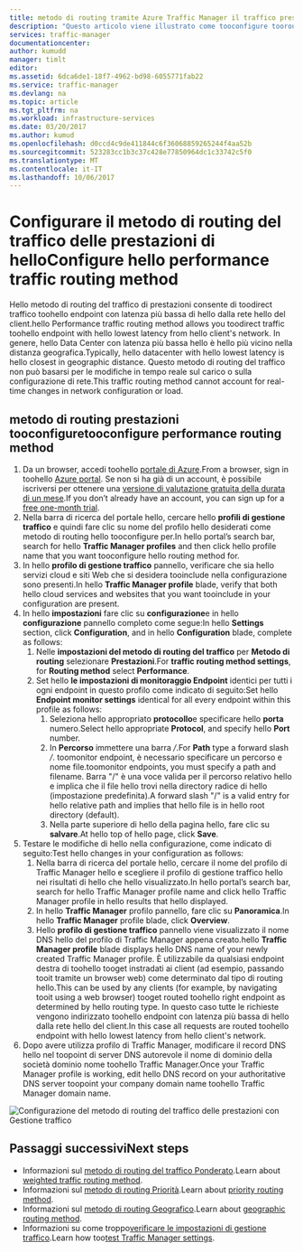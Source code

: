 ```yaml
---
title: metodo di routing tramite Azure Traffic Manager il traffico prestazioni aaaConfigure | Documenti Microsoft
description: "Questo articolo viene illustrato come tooconfigure tooroute Traffic Manager il traffico toohello endpoint con latenza più bassa"
services: traffic-manager
documentationcenter: 
author: kumudd
manager: timlt
editor: 
ms.assetid: 6dca6de1-18f7-4962-bd98-6055771fab22
ms.service: traffic-manager
ms.devlang: na
ms.topic: article
ms.tgt_pltfrm: na
ms.workload: infrastructure-services
ms.date: 03/20/2017
ms.author: kumud
ms.openlocfilehash: d0ccd4c9de411844c6f36068859265244f4aa52b
ms.sourcegitcommit: 523283cc1b3c37c428e77850964dc1c33742c5f0
ms.translationtype: MT
ms.contentlocale: it-IT
ms.lasthandoff: 10/06/2017
---
```

# <a name="configure-hello-performance-traffic-routing-method"></a><span data-ttu-id="d32dc-103">Configurare il metodo di routing del traffico delle prestazioni di hello</span><span class="sxs-lookup"><span data-stu-id="d32dc-103">Configure hello performance traffic routing method</span></span>

<span data-ttu-id="d32dc-104">Hello metodo di routing del traffico di prestazioni consente di toodirect traffico toohello endpoint con latenza più bassa di hello dalla rete hello del client.</span><span class="sxs-lookup"><span data-stu-id="d32dc-104">hello Performance traffic routing method allows you toodirect traffic toohello endpoint with hello lowest latency from hello client's network.</span></span> <span data-ttu-id="d32dc-105">In genere, hello Data Center con latenza più bassa hello è hello più vicino nella distanza geografica.</span><span class="sxs-lookup"><span data-stu-id="d32dc-105">Typically, hello datacenter with hello lowest latency is hello closest in geographic distance.</span></span> <span data-ttu-id="d32dc-106">Questo metodo di routing del traffico non può basarsi per le modifiche in tempo reale sul carico o sulla configurazione di rete.</span><span class="sxs-lookup"><span data-stu-id="d32dc-106">This traffic routing method cannot account for real-time changes in network configuration or load.</span></span>

##  <a name="tooconfigure-performance-routing-method"></a><span data-ttu-id="d32dc-107">metodo di routing prestazioni tooconfigure</span><span class="sxs-lookup"><span data-stu-id="d32dc-107">tooconfigure performance routing method</span></span>

1. <span data-ttu-id="d32dc-108">Da un browser, accedi toohello [portale di Azure](http://portal.azure.com).</span><span class="sxs-lookup"><span data-stu-id="d32dc-108">From a browser, sign in toohello [Azure portal](http://portal.azure.com).</span></span> <span data-ttu-id="d32dc-109">Se non si ha già di un account, è possibile iscriversi per ottenere una [versione di valutazione gratuita della durata di un mese](https://azure.microsoft.com/free/).</span><span class="sxs-lookup"><span data-stu-id="d32dc-109">If you don’t already have an account, you can sign up for a [free one-month trial](https://azure.microsoft.com/free/).</span></span> 
2. <span data-ttu-id="d32dc-110">Nella barra di ricerca del portale hello, cercare hello **profili di gestione traffico** e quindi fare clic su nome del profilo hello desiderati come metodo di routing hello tooconfigure per.</span><span class="sxs-lookup"><span data-stu-id="d32dc-110">In hello portal’s search bar, search for hello **Traffic Manager profiles** and then click hello profile name that you want tooconfigure hello routing method for.</span></span>
3. <span data-ttu-id="d32dc-111">In hello **profilo di gestione traffico** pannello, verificare che sia hello servizi cloud e siti Web che si desidera tooinclude nella configurazione sono presenti.</span><span class="sxs-lookup"><span data-stu-id="d32dc-111">In hello **Traffic Manager profile** blade, verify that both hello cloud services and websites that you want tooinclude in your configuration are present.</span></span>
4. <span data-ttu-id="d32dc-112">In hello **impostazioni** fare clic su **configurazione**e in hello **configurazione** pannello completo come segue:</span><span class="sxs-lookup"><span data-stu-id="d32dc-112">In hello **Settings** section, click **Configuration**, and in hello **Configuration** blade, complete as follows:</span></span>
    1. <span data-ttu-id="d32dc-113">Nelle **impostazioni del metodo di routing del traffico** per **Metodo di routing** selezionare **Prestazioni**.</span><span class="sxs-lookup"><span data-stu-id="d32dc-113">For **traffic routing method settings**, for **Routing method** select **Performance**.</span></span>
    2. <span data-ttu-id="d32dc-114">Set hello **le impostazioni di monitoraggio Endpoint** identici per tutti i ogni endpoint in questo profilo come indicato di seguito:</span><span class="sxs-lookup"><span data-stu-id="d32dc-114">Set hello **Endpoint monitor settings** identical for all every endpoint within this profile as follows:</span></span>
        1. <span data-ttu-id="d32dc-115">Seleziona hello appropriato **protocollo**e specificare hello **porta** numero.</span><span class="sxs-lookup"><span data-stu-id="d32dc-115">Select hello appropriate **Protocol**, and specify hello **Port** number.</span></span> 
        2. <span data-ttu-id="d32dc-116">In **Percorso** immettere una barra */*.</span><span class="sxs-lookup"><span data-stu-id="d32dc-116">For **Path** type a forward slash */*.</span></span> <span data-ttu-id="d32dc-117">toomonitor endpoint, è necessario specificare un percorso e nome file.</span><span class="sxs-lookup"><span data-stu-id="d32dc-117">toomonitor endpoints, you must specify a path and filename.</span></span> <span data-ttu-id="d32dc-118">Barra "/" è una voce valida per il percorso relativo hello e implica che il file hello trovi nella directory radice di hello (impostazione predefinita).</span><span class="sxs-lookup"><span data-stu-id="d32dc-118">A forward slash "/" is a valid entry for hello relative path and implies that hello file is in hello root directory (default).</span></span>
        3. <span data-ttu-id="d32dc-119">Nella parte superiore di hello della pagina hello, fare clic su **salvare**.</span><span class="sxs-lookup"><span data-stu-id="d32dc-119">At hello top of hello page, click **Save**.</span></span>
5.  <span data-ttu-id="d32dc-120">Testare le modifiche di hello nella configurazione, come indicato di seguito:</span><span class="sxs-lookup"><span data-stu-id="d32dc-120">Test hello changes in your configuration as follows:</span></span>
    1.  <span data-ttu-id="d32dc-121">Nella barra di ricerca del portale hello, cercare il nome del profilo di Traffic Manager hello e scegliere il profilo di gestione traffico hello nei risultati di hello che hello visualizzato.</span><span class="sxs-lookup"><span data-stu-id="d32dc-121">In hello portal’s search bar, search for hello Traffic Manager profile name and click hello Traffic Manager profile in hello results that hello displayed.</span></span>
    2.  <span data-ttu-id="d32dc-122">In hello **Traffic Manager** profilo pannello, fare clic su **Panoramica**.</span><span class="sxs-lookup"><span data-stu-id="d32dc-122">In hello **Traffic Manager** profile blade, click **Overview**.</span></span>
    3.  <span data-ttu-id="d32dc-123">Hello **profilo di gestione traffico** pannello viene visualizzato il nome DNS hello del profilo di Traffic Manager appena creato.</span><span class="sxs-lookup"><span data-stu-id="d32dc-123">hello **Traffic Manager profile** blade displays hello DNS name of your newly created Traffic Manager profile.</span></span> <span data-ttu-id="d32dc-124">È utilizzabile da qualsiasi endpoint destra di toohello tooget instradati ai client (ad esempio, passando tooit tramite un browser web) come determinato dal tipo di routing hello.</span><span class="sxs-lookup"><span data-stu-id="d32dc-124">This can be used by any clients (for example, by navigating tooit using a web browser) tooget routed toohello right endpoint as determined by hello routing type.</span></span> <span data-ttu-id="d32dc-125">In questo caso tutte le richieste vengono indirizzato toohello endpoint con latenza più bassa di hello dalla rete hello del client.</span><span class="sxs-lookup"><span data-stu-id="d32dc-125">In this case all requests are routed toohello endpoint with hello lowest latency from hello client's network.</span></span>
6. <span data-ttu-id="d32dc-126">Dopo avere utilizza profilo di Traffic Manager, modificare il record DNS hello nel toopoint di server DNS autorevole il nome di dominio della società dominio nome toohello Traffic Manager.</span><span class="sxs-lookup"><span data-stu-id="d32dc-126">Once your Traffic Manager profile is working, edit hello DNS record on your authoritative DNS server toopoint your company domain name toohello Traffic Manager domain name.</span></span>

![Configurazione del metodo di routing del traffico delle prestazioni con Gestione traffico][1]

## <a name="next-steps"></a><span data-ttu-id="d32dc-128">Passaggi successivi</span><span class="sxs-lookup"><span data-stu-id="d32dc-128">Next steps</span></span>

- <span data-ttu-id="d32dc-129">Informazioni sul [metodo di routing del traffico Ponderato](traffic-manager-configure-weighted-routing-method.md).</span><span class="sxs-lookup"><span data-stu-id="d32dc-129">Learn about [weighted traffic routing method](traffic-manager-configure-weighted-routing-method.md).</span></span>
- <span data-ttu-id="d32dc-130">Informazioni sul [metodo di routing Priorità](traffic-manager-configure-priority-routing-method.md).</span><span class="sxs-lookup"><span data-stu-id="d32dc-130">Learn about [priority routing method](traffic-manager-configure-priority-routing-method.md).</span></span>
- <span data-ttu-id="d32dc-131">Informazioni sul [metodo di routing Geografico](traffic-manager-configure-geographic-routing-method.md).</span><span class="sxs-lookup"><span data-stu-id="d32dc-131">Learn about [geographic routing method](traffic-manager-configure-geographic-routing-method.md).</span></span>
- <span data-ttu-id="d32dc-132">Informazioni su come troppo[verificare le impostazioni di gestione traffico](traffic-manager-testing-settings.md).</span><span class="sxs-lookup"><span data-stu-id="d32dc-132">Learn how too[test Traffic Manager settings](traffic-manager-testing-settings.md).</span></span>

<!--Image references-->
[1]: ./media/traffic-manager-performance-routing-method/traffic-manager-performance-routing-method.png